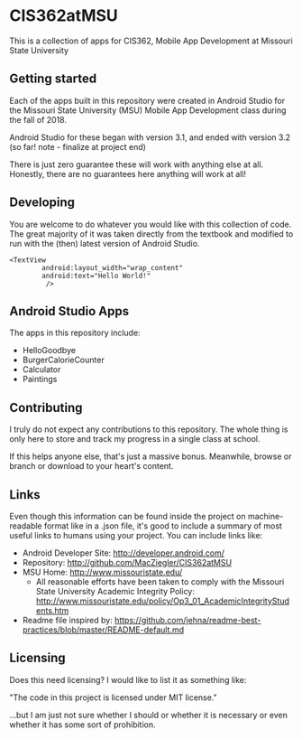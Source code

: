 # CIS362atMSU
This is a collection of apps for CIS362, Mobile App Development at Missouri State University

## Getting started

Each of the apps built in this repository were created in Android Studio for the Missouri State University (MSU) Mobile App Development class during the fall of 2018.

Android Studio for these began with version 3.1, and ended with version 3.2 (so far! note - finalize at project end)

There is just zero guarantee these will work with anything else at all. Honestly, there are no guarantees here anything will work at all!

## Developing

You are welcome to do whatever you would like with this collection of code. The great majority of it was taken directly from the textbook and modified to run with the (then) latest version of Android Studio.

```shell
<TextView
        android:layout_width="wrap_content"
        android:text="Hello World!"
         />
```

## Android Studio Apps

The apps in this repository include:
* HelloGoodbye
* BurgerCalorieCounter
* Calculator
* Paintings

## Contributing

I truly do not expect any contributions to this repository. The whole thing is only here to store and track my progress in a single class at school.

If this helps anyone else, that's just a massive bonus. Meanwhile, browse or branch or download to your heart's content.

## Links

Even though this information can be found inside the project on machine-readable
format like in a .json file, it's good to include a summary of most useful
links to humans using your project. You can include links like:

- Android Developer Site: http://developer.android.com/
- Repository: http://github.com/MacZiegler/CIS362atMSU
- MSU Home: http://www.missouristate.edu/
  - All reasonable efforts have been taken to comply with the Missouri State University Academic Integrity Policy: http://www.missouristate.edu/policy/Op3_01_AcademicIntegrityStudents.htm
- Readme file inspired by: https://github.com/jehna/readme-best-practices/blob/master/README-default.md

## Licensing

Does this need licensing? I would like to list it as something like:

"The code in this project is licensed under MIT license."

...but I am just not sure whether I should or whether it is necessary or even whether it has some sort of prohibition.
